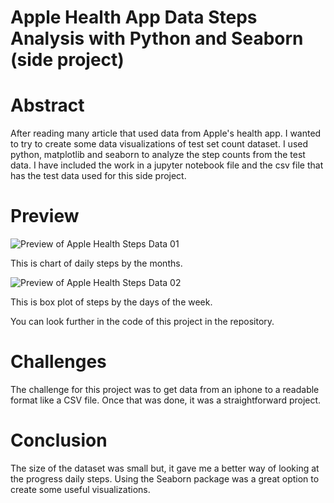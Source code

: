 # Apple Health App Data Steps Analysis with Python and Seaborn (side project)
# Abstract
After reading many article that used data from Apple's health app. I wanted to try to create some data visualizations of test set count dataset. I used python, matplotlib and seaborn to analyze the step counts from the test data. I have included the work in a jupyter notebook file and the csv file that has the test data used for this side project.

# Preview

![Preview of Apple Health Steps Data 01](https://github.com/micgonzalez/Apple-Health-App-Data-Steps-Analysis-with-Python-and-Seaborn-side-project/blob/master/apple_health_chart_01.png)

This is chart of daily steps by the months.

![Preview of Apple Health Steps Data 02](https://github.com/micgonzalez/Apple-Health-App-Data-Steps-Analysis-with-Python-and-Seaborn-side-project/blob/master/apple_health_chart_02.png)

This is box plot of steps by the days of the week.

You can look further in the code of this project in the repository.

# Challenges
The challenge for this project was to get data from an iphone to a readable format like a CSV file. Once that was done, it was a straightforward project.

# Conclusion
The size of the dataset was small but, it gave me a better way of looking at the progress daily steps. Using the Seaborn package was a great option to create some useful visualizations.
